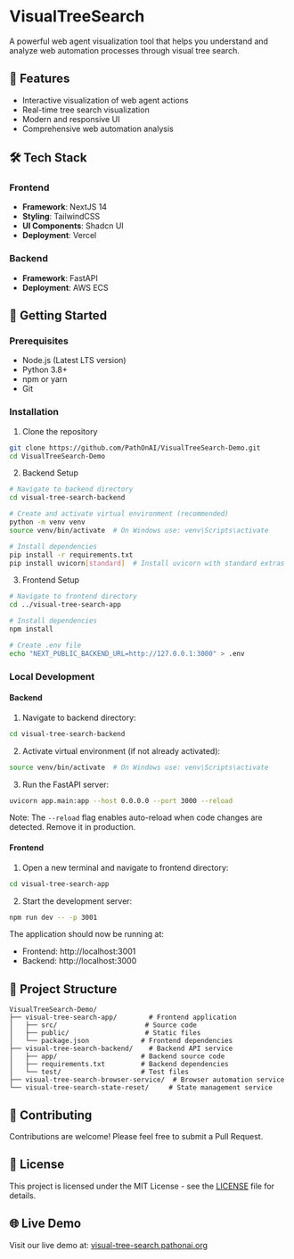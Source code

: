 # VisualTreeSearch

A powerful web agent visualization tool that helps you understand and analyze web automation processes through visual tree search.

## 🌟 Features

- Interactive visualization of web agent actions
- Real-time tree search visualization
- Modern and responsive UI
- Comprehensive web automation analysis

## 🛠️ Tech Stack

### Frontend
- **Framework**: NextJS 14
- **Styling**: TailwindCSS
- **UI Components**: Shadcn UI
- **Deployment**: Vercel

### Backend
- **Framework**: FastAPI
- **Deployment**: AWS ECS

## 🚀 Getting Started

### Prerequisites
- Node.js (Latest LTS version)
- Python 3.8+
- npm or yarn
- Git

### Installation

1. Clone the repository
```bash
git clone https://github.com/PathOnAI/VisualTreeSearch-Demo.git
cd VisualTreeSearch-Demo
```

2. Backend Setup
```bash
# Navigate to backend directory
cd visual-tree-search-backend

# Create and activate virtual environment (recommended)
python -m venv venv
source venv/bin/activate  # On Windows use: venv\Scripts\activate

# Install dependencies
pip install -r requirements.txt
pip install uvicorn[standard]  # Install uvicorn with standard extras
```

3. Frontend Setup
```bash
# Navigate to frontend directory
cd ../visual-tree-search-app

# Install dependencies
npm install

# Create .env file
echo "NEXT_PUBLIC_BACKEND_URL=http://127.0.0.1:3000" > .env
```

### Local Development

#### Backend
1. Navigate to backend directory:
```bash
cd visual-tree-search-backend
```

2. Activate virtual environment (if not already activated):
```bash
source venv/bin/activate  # On Windows use: venv\Scripts\activate
```

3. Run the FastAPI server:
```bash
uvicorn app.main:app --host 0.0.0.0 --port 3000 --reload
```

Note: The `--reload` flag enables auto-reload when code changes are detected. Remove it in production.

#### Frontend
1. Open a new terminal and navigate to frontend directory:
```bash
cd visual-tree-search-app
```

2. Start the development server:
```bash
npm run dev -- -p 3001
```

The application should now be running at:
- Frontend: http://localhost:3001
- Backend: http://localhost:3000

## 📝 Project Structure

```
VisualTreeSearch-Demo/
├── visual-tree-search-app/        # Frontend application
│   ├── src/                      # Source code
│   ├── public/                   # Static files
│   └── package.json             # Frontend dependencies
├── visual-tree-search-backend/    # Backend API service
│   ├── app/                     # Backend source code
│   ├── requirements.txt         # Backend dependencies
│   └── test/                    # Test files
├── visual-tree-search-browser-service/  # Browser automation service
└── visual-tree-search-state-reset/     # State management service
```

## 🤝 Contributing

Contributions are welcome! Please feel free to submit a Pull Request.

## 📄 License

This project is licensed under the MIT License - see the [LICENSE](LICENSE) file for details.

## 🌐 Live Demo

Visit our live demo at: [visual-tree-search.pathonai.org](https://visual-tree-search.pathonai.org)
